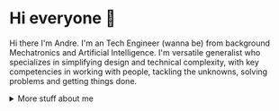 # Hi everyone :wave:

Hi there I'm Andre. I'm an Tech Engineer (wanna be) from background Mechatronics and Artificial Intelligence. I'm versatile generalist who specializes in simplifying design and technical complexity, with key competencies in working with people, tackling the unknowns, solving problems and getting things done.

<details>
<summary>
  More stuff about me
</summary>

## Quick overview

#### GitHub Stats

<p align="center">
  <img src="https://raw.githubusercontent.com/Andre2404/Andre2404/main/summary-card-output/default/0-profile-details.svg" alt="github stats"></br>
  <img src="https://raw.githubusercontent.com/Andre2404/Andre2404/main/summary-card-output/default/1-repos-per-language.svg">
  <img src="https://raw.githubusercontent.com/Andre2404/Andre2404/main/summary-card-output/default/2-most-commit-language.svg"></br>
</p>

NOTE: This does not indicate my skill level or language proficiency, it's merely a GitHub metric of which languages I have the most code of on GitHub.

<a href="https://github.com/Andre2404/github-readme-stats">
  <img align="center" src="https://github-readme-stats.anuraghazra1.vercel.app/api?username=filiptronicek&show_icons=true&line_height=27&include_all_commits=true" alt="My github stats" />
</a>  

### What I do

I do Open Source. In fact, I do Open Source so much, that 95% of my work on
GitHub is free and open to everyone. I am really passionate about doing web
development, it is in my opinion the best combination of logical programming and
(sometimes) beautiful design.

## My skills 📜

### Web technologies

- JavaScript
- TypeScript
- Next.js
- HTML, CSS
- Node.js
- PHP
- MySQL
- Java
  
### Application Development

- Python 
- C++ (sort of)

### Productivity utilities

- Microsoft Office - I am a Certified
  [Excel](https://www.youracclaim.com/badges/36154164-82b5-4fbf-b65c-c152af720245/public_url)
  and
  [Word](https://www.youracclaim.com/badges/6f4eee1d-3379-4a8b-b846-35762708d4b8/public_url)
  Expert

## What I'm currently learning 📚

- Diving into VS Code's code base
- Typescript's magic
- Rust's blazing-fastness

</details>
